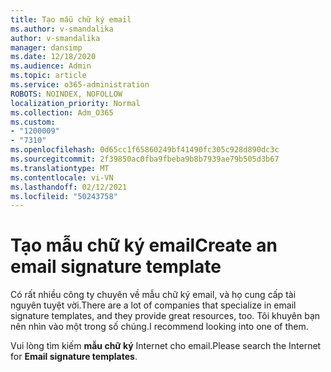 ```yaml
---
title: Tạo mẫu chữ ký email
ms.author: v-smandalika
author: v-smandalika
manager: dansimp
ms.date: 12/18/2020
ms.audience: Admin
ms.topic: article
ms.service: o365-administration
ROBOTS: NOINDEX, NOFOLLOW
localization_priority: Normal
ms.collection: Adm_O365
ms.custom:
- "1200009"
- "7310"
ms.openlocfilehash: 0d65cc1f65860249bf41490fc305c928d890dc3c
ms.sourcegitcommit: 2f39850ac0fba9fbeba9b8b7939ae79b505d3b67
ms.translationtype: MT
ms.contentlocale: vi-VN
ms.lasthandoff: 02/12/2021
ms.locfileid: "50243758"
---
```

# <a name="create-an-email-signature-template"></a><span data-ttu-id="987bb-102">Tạo mẫu chữ ký email</span><span class="sxs-lookup"><span data-stu-id="987bb-102">Create an email signature template</span></span>

<span data-ttu-id="987bb-103">Có rất nhiều công ty chuyên về mẫu chữ ký email, và họ cung cấp tài nguyên tuyệt vời.</span><span class="sxs-lookup"><span data-stu-id="987bb-103">There are a lot of companies that specialize in email signature templates, and they provide great resources, too.</span></span> <span data-ttu-id="987bb-104">Tôi khuyên bạn nên nhìn vào một trong số chúng.</span><span class="sxs-lookup"><span data-stu-id="987bb-104">I recommend looking into one of them.</span></span>

<span data-ttu-id="987bb-105">Vui lòng tìm kiếm **mẫu chữ ký** Internet cho email.</span><span class="sxs-lookup"><span data-stu-id="987bb-105">Please search the Internet for **Email signature templates**.</span></span>
